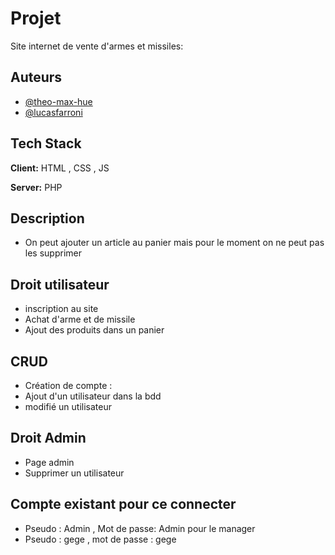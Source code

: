 
# Projet
Site internet de vente d'armes et missiles:


## Auteurs

- [@theo-max-hue](https://github.com/Theo-max-hue)
- [@lucasfarroni](@https://github.com/lucasfarroni)


## Tech Stack

**Client:** HTML , CSS , JS

**Server:** PHP


## Description
- On peut ajouter un article au panier mais pour le moment on ne peut pas les supprimer
## Droit utilisateur 
- inscription au site
- Achat d'arme et de missile
- Ajout des produits dans un panier

## CRUD 
- Création de compte :
- Ajout d'un utilisateur dans la bdd
- modifié un utilisateur

## Droit Admin 
- Page admin
- Supprimer un utilisateur


## Compte existant pour ce connecter
- Pseudo : Admin , Mot de passe: Admin pour le manager
- Pseudo : gege , mot de passe : gege


